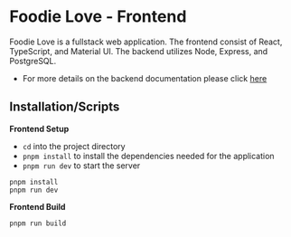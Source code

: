 # Foodie Love - Frontend

Foodie Love is a fullstack web application. The frontend consist of React, TypeScript, and Material UI. The backend utilizes Node, Express, and PostgreSQL.

  - For more details on the backend documentation please click [here](https://github.com/Benson-D/foodie-love-backend)

## Installation/Scripts

**Frontend Setup**

- `cd` into the project directory 
- `pnpm install` to install the dependencies needed for the application
- `pnpm run dev` to start the server

```console
pnpm install
pnpm run dev
```

**Frontend Build** 
```console
pnpm run build
```






